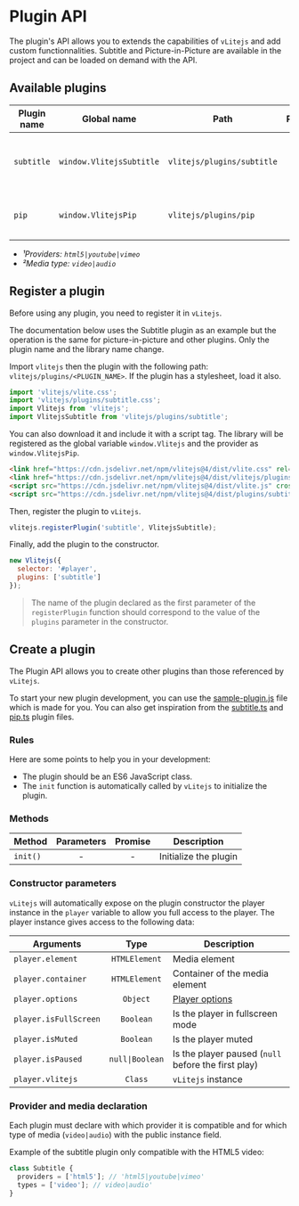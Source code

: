 # Plugin API

The plugin's API allows you to extends the capabilities of `vLitejs` and add custom functionnalities. Subtitle and Picture-in-Picture are available in the project and can be loaded on demand with the API.

## Available plugins

| Plugin name | Global name              | Path                       | Provider&sup1; | Media type&sup2; | Description                                |
| ----------- | ------------------------ | -------------------------- | :------------: | :--------------: | ------------------------------------------ |
| `subtitle`  | `window.VlitejsSubtitle` | `vlitejs/plugins/subtitle` |    `html5`     |     `video`      | Supports for multiple caption tracks (VTT) |
| `pip`       | `window.VlitejsPip`      | `vlitejs/plugins/pip`      |    `html5`     |     `video`      | Supports for picture-in-picture mode       |

- _&sup1;Providers: `html5|youtube|vimeo`_
- _&sup2;Media type: `video|audio`_

## Register a plugin

Before using any plugin, you need to register it in `vLitejs`.

The documentation below uses the Subtitle plugin as an example but the operation is the same for picture-in-picture and other plugins. Only the plugin name and the library name change.

Import `vlitejs` then the plugin with the following path: `vlitejs/plugins/<PLUGIN_NAME>`. If the plugin has a stylesheet, load it also.

```js
import 'vlitejs/vlite.css';
import 'vlitejs/plugins/subtitle.css';
import Vlitejs from 'vlitejs';
import VlitejsSubtitle from 'vlitejs/plugins/subtitle';
```

You can also download it and include it with a script tag. The library will be registered as the global variable `window.Vlitejs` and the provider as `window.VlitejsPip`.

<!-- prettier-ignore -->
```html
<link href="https://cdn.jsdelivr.net/npm/vlitejs@4/dist/vlite.css" rel="stylesheet" crossorigin />
<link href="https://cdn.jsdelivr.net/npm/vlitejs@4/dist/vlitejs/plugins/subtitle.css" rel="stylesheet" crossorigin />
<script src="https://cdn.jsdelivr.net/npm/vlitejs@4/dist/vlite.js" crossorigin></script>
<script src="https://cdn.jsdelivr.net/npm/vlitejs@4/dist/plugins/subtitle.js" crossorigin></script>
```

Then, register the plugin to `vLitejs`.

```js
vlitejs.registerPlugin('subtitle', VlitejsSubtitle);
```

Finally, add the plugin to the constructor.

```js
new Vlitejs({
  selector: '#player',
  plugins: ['subtitle']
});
```

> The name of the plugin declared as the first parameter of the `registerPlugin` function should correspond to the value of the `plugins` parameter in the constructor.

## Create a plugin

The Plugin API allows you to create other plugins than those referenced by `vLitejs`.

To start your new plugin development, you can use the [sample-plugin.js](https://github.com/yoriiis/vlitejs/blob/main/src/providers/sample/sample-plugin.js) file which is made for you. You can also get inspiration from the [subtitle.ts](https://github.com/yoriiis/vlitejs/blob/main/src/plugins/subtitle.ts) and [pip.ts](https://github.com/yoriiis/vlitejs/blob/main/src/plugins/pip.ts) plugin files.

### Rules

Here are some points to help you in your development:

- The plugin should be an ES6 JavaScript class.
- The `init` function is automatically called by `vLitejs` to initialize the plugin.

### Methods

| Method   | Parameters | Promise | Description           |
| -------- | :--------: | :-----: | --------------------- |
| `init()` |     -      |    -    | Initialize the plugin |

### Constructor parameters

`vLitejs` will automatically expose on the plugin constructor the player instance in the `player` variable to allow you full access to the player. The player instance gives access to the following data:

| Arguments             |      Type       | Description                                         |
| --------------------- | :-------------: | --------------------------------------------------- |
| `player.element`      |  `HTMLElement`  | Media element                                       |
| `player.container`    |  `HTMLElement`  | Container of the media element                      |
| `player.options`      |    `Object`     | [Player options](../../README.md#Player-options)    |
| `player.isFullScreen` |    `Boolean`    | Is the player in fullscreen mode                    |
| `player.isMuted`      |    `Boolean`    | Is the player muted                                 |
| `player.isPaused`     | `null\|Boolean` | Is the player paused (`null` before the first play) |
| `player.vlitejs`      |     `Class`     | `vLitejs` instance                                  |

### Provider and media declaration

Each plugin must declare with which provider it is compatible and for which type of media (`video|audio`) with the public instance field.

Example of the subtitle plugin only compatible with the HTML5 video:

```js
class Subtitle {
  providers = ['html5']; // 'html5|youtube|vimeo'
  types = ['video']; // video|audio'
}
```
